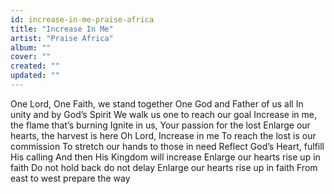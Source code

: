 ```yaml
---
id: increase-in-me-praise-africa
title: "Increase In Me"
artist: "Praise Africa"
album: ""
cover: ""
created: ""
updated: ""
---
```


One Lord, One Faith, we stand together
One God and Father of us all
In unity and by God’s Spirit
We walk us one to reach our goal
Increase in me, the flame that’s burning
Ignite in us, Your passion for the lost
Enlarge our hearts, the harvest is here
Oh Lord, Increase in me
To reach the lost is our commission
To stretch our hands to those in need
Reflect God’s Heart, fulfill His calling
And then His Kingdom will increase
Enlarge our hearts rise up in faith
Do not hold back do not delay
Enlarge our hearts rise up in faith
From east to west prepare the way